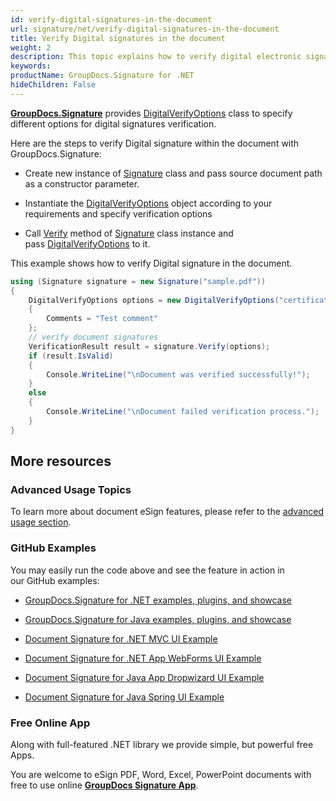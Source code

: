 ```yaml
---
id: verify-digital-signatures-in-the-document
url: signature/net/verify-digital-signatures-in-the-document
title: Verify Digital signatures in the document
weight: 2
description: This topic explains how to verify digital electronic signatures with GroupDocs.Signature API.
keywords: 
productName: GroupDocs.Signature for .NET
hideChildren: False
---
```

[**GroupDocs.Signature**](https://products.groupdocs.com/signature/net) provides [DigitalVerifyOptions](https://apireference.groupdocs.com/net/signature/groupdocs.signature.options/digitalverifyoptions) class to specify different options for digital signatures verification.

Here are the steps to verify Digital signature within the document with GroupDocs.Signature:

*   Create new instance of [Signature](https://apireference.groupdocs.com/net/signature/groupdocs.signature/signature) class and pass source document path as a constructor parameter.
    
*   Instantiate the [DigitalVerifyOptions](https://apireference.groupdocs.com/net/signature/groupdocs.signature.options/digitalverifyoptions) object according to your requirements and specify verification options  
    
*   Call [Verify](https://apireference.groupdocs.com/net/signature/groupdocs.signature/signature/methods/verify) method of [Signature](https://apireference.groupdocs.com/net/signature/groupdocs.signature/signature) class instance and pass [DigitalVerifyOptions](https://apireference.groupdocs.com/net/signature/groupdocs.signature.options/digitalverifyoptions) to it.   
      
    

This example shows how to verify Digital signature in the document.

```csharp
using (Signature signature = new Signature("sample.pdf"))
{
    DigitalVerifyOptions options = new DigitalVerifyOptions("certificate.pfx")
    {
        Comments = "Test comment"
    };
    // verify document signatures
    VerificationResult result = signature.Verify(options);
    if (result.IsValid)
    {
        Console.WriteLine("\nDocument was verified successfully!");
    }
    else
    {
        Console.WriteLine("\nDocument failed verification process.");
    }
}
```

## More resources

### Advanced Usage Topics

To learn more about document eSign features, please refer to the [advanced usage section](Advanced%2Busage.html).

### GitHub Examples 

You may easily run the code above and see the feature in action in our GitHub examples:

*   [GroupDocs.Signature for .NET examples, plugins, and showcase](https://github.com/groupdocs-signature/GroupDocs.Signature-for-.NET)
    
*   [GroupDocs.Signature for Java examples, plugins, and showcase](https://github.com/groupdocs-signature/GroupDocs.Signature-for-Java)
    
*   [Document Signature for .NET MVC UI Example](https://github.com/groupdocs-signature/GroupDocs.Signature-for-.NET-MVC) 
    
*   [Document Signature for .NET App WebForms UI Example](https://github.com/groupdocs-signature/GroupDocs.Signature-for-.NET-WebForms)
    
*   [Document Signature for Java App Dropwizard UI Example](https://github.com/groupdocs-signature/GroupDocs.Signature-for-Java-Dropwizard)
    
*   [Document Signature for Java Spring UI Example](https://github.com/groupdocs-signature/GroupDocs.Signature-for-Java-Spring)
    

### Free Online App 

Along with full-featured .NET library we provide simple, but powerful free Apps.

You are welcome to eSign PDF, Word, Excel, PowerPoint documents with free to use online **[GroupDocs Signature App](https://products.groupdocs.app/signature)**.
